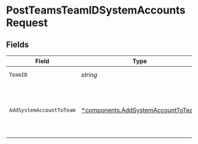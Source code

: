 # PostTeamsTeamIDSystemAccountsRequest


## Fields

| Field                                                                                   | Type                                                                                    | Required                                                                                | Description                                                                             |
| --------------------------------------------------------------------------------------- | --------------------------------------------------------------------------------------- | --------------------------------------------------------------------------------------- | --------------------------------------------------------------------------------------- |
| `TeamID`                                                                                | *string*                                                                                | :heavy_check_mark:                                                                      | ID of the team.                                                                         |
| `AddSystemAccountToTeam`                                                                | [*components.AddSystemAccountToTeam](../../models/components/addsystemaccounttoteam.md) | :heavy_minus_sign:                                                                      | The request schema for adding a system account to a team.                               |